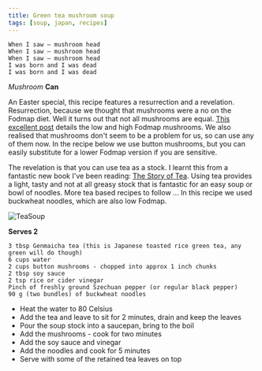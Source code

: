 ```yaml
---
title: Green tea mushroom soup
tags: [soup, japan, recipes]
---
```


    When I saw – mushroom head
	When I saw – mushroom head
	When I saw – mushroom head
	I was born and I was dead
	I was born and I was dead
	
*Mushroom* **Can**


An Easter special, this recipe features a resurrection and a revelation. Resurrection, because we thought that mushrooms were a no on the Fodmap diet. Well it turns out that not all mushrooms are equal. [This excellent post](https://alittlebityummy.com/fodmap-guide-to-mushrooms/) details the low and high Fodmap mushrooms. We also realised that mushrooms don't seem to be a problem for us, so can use any of them now. In the recipe below we use button mushrooms, but you can easily substitute for a lower Fodmap version if you are sensitive.

The revelation is that you can use tea as a stock. I learnt this from a fantastic new book I've been reading: [The Story of Tea](https://teatrekker.com/product/the-story-of-tea-a-cultural-history-drinking-guide/). Using tea provides a light, tasty and not at all greasy stock that is fantastic for an easy soup or bowl of noodles. More tea based recipes to follow ... In this recipe we used buckwheat noodles, which are also low Fodmap.

![TeaSoup]({{https://fodblog.github.io/}}/assets/pictures/teasoup.jpg)


**Serves 2**

	3 tbsp Genmaicha tea (this is Japanese toasted rice green tea, any green will do though)
	6 cups water
	2 cups button mushrooms - chopped into approx 1 inch chunks
	2 tbsp soy sauce
	2 tsp rice or cider vinegar
	Pinch of freshly ground Szechuan pepper (or regular black pepper)
	90 g (two bundles) of buckwheat noodles
	
* Heat the water to 80 Celsius
* Add the tea and leave to sit for 2 minutes, drain and keep the leaves
* Pour the soup stock into a saucepan, bring to the boil
* Add the mushrooms - cook for two minutes
* Add the soy sauce and vinegar
* Add the noodles and cook for 5 minutes
* Serve with some of the retained tea leaves on top